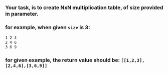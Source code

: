 ### Your task, is to create NxN multiplication table, of size provided in parameter.

### for example, when given `size` is 3:

```bash
1 2 3
2 4 6
3 6 9
```

### for given example, the return value should be: `[[1,2,3],[2,4,6],[3,6,9]]`
